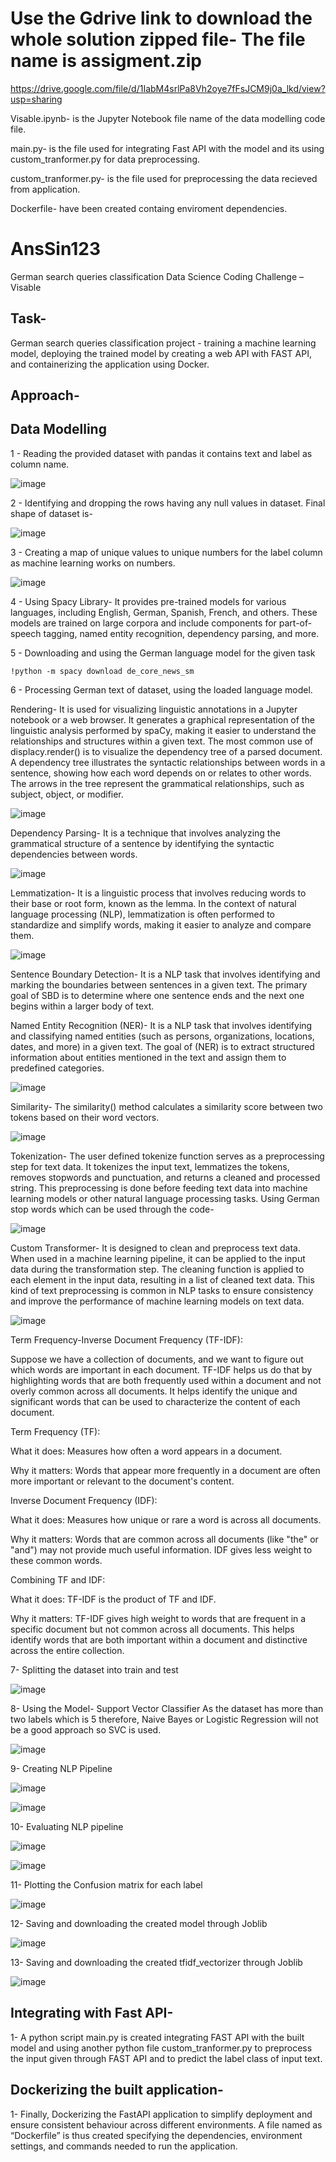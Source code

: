 #  Use the Gdrive link to download the whole solution zipped file-  The file name is assigment.zip

https://drive.google.com/file/d/1IabM4srlPa8Vh2oye7fFsJCM9j0a_lkd/view?usp=sharing


Visable.ipynb- is the Jupyter Notebook file name of the data modelling code file.

main.py- is the file used for integrating Fast API with the model and its using custom_tranformer.py for data preprocessing.

custom_tranformer.py- is the file used for preprocessing the data recieved from application.

Dockerfile-  have been created containg enviroment dependencies.


# AnsSin123
German search queries classification
Data Science Coding Challenge – Visable
## Task- 
German search queries classification project - training a machine learning model, deploying the trained model by creating a web API with FAST API, and containerizing the application using Docker.
## Approach-
## Data Modelling
1 - Reading the provided dataset with pandas it contains text and label as column name.

![image](https://github.com/Anshuman-Singh432/AnsSin123/assets/47605733/e0053305-b169-4d79-b8b6-23d45ff5d675)

2 - Identifying and dropping the rows having any null values in dataset. Final shape of dataset is-

![image](https://github.com/Anshuman-Singh432/AnsSin123/assets/47605733/65fdb8e4-e0c6-4bbd-bace-f88309409583)

3 - Creating a map of unique values to unique numbers for the label column as machine learning works on numbers.

![image](https://github.com/Anshuman-Singh432/AnsSin123/assets/47605733/7a256e3b-3a8b-44bb-a22b-5160f48038e2)

4 - Using Spacy Library- It provides pre-trained models for various languages, including English, German, Spanish, French, and others. These models are trained on large corpora and include components for part-of-speech tagging, named entity recognition, dependency parsing, and more.

5 - Downloading and using the German language model for the given task 

    !python -m spacy download de_core_news_sm
    
6 - Processing German text of dataset, using the loaded language model.

Rendering- It is used for visualizing linguistic annotations in a Jupyter notebook or a web browser. It generates a graphical representation of the linguistic analysis performed by spaCy, making it easier to understand the relationships and structures within a given text.
The most common use of displacy.render() is to visualize the dependency tree of a parsed document. A dependency tree illustrates the syntactic relationships between words in a sentence, showing how each word depends on or relates to other words. The arrows in the tree represent the grammatical relationships, such as subject, object, or modifier.

![image](https://github.com/Anshuman-Singh432/AnsSin123/assets/47605733/6d443359-66c0-43f8-ae3f-d088fade76e9)

Dependency Parsing- It is a technique that involves analyzing the grammatical structure of a sentence by identifying the syntactic dependencies between words.

![image](https://github.com/Anshuman-Singh432/AnsSin123/assets/47605733/05aebf1c-e31e-40a9-b596-a65fdde1f1f0)

Lemmatization- It is a linguistic process that involves reducing words to their base or root form, known as the lemma. In the context of natural language processing (NLP), lemmatization is often performed to standardize and simplify words, making it easier to analyze and compare them.

![image](https://github.com/Anshuman-Singh432/AnsSin123/assets/47605733/422a6e9b-ec7c-45a6-9d8f-885f66048eb6)

Sentence Boundary Detection- It is a NLP task that involves identifying and marking the boundaries between sentences in a given text. The primary goal of SBD is to determine where one sentence ends and the next one begins within a larger body of text.

Named Entity Recognition (NER)- It is a NLP task that involves identifying and classifying named entities (such as persons, organizations, locations, dates, and more) in a given text. The goal of (NER) is to extract structured information about entities mentioned in the text and assign them to predefined categories.

![image](https://github.com/Anshuman-Singh432/AnsSin123/assets/47605733/dab28191-ab9e-4963-b800-3270dcf0db0b)

Similarity- The similarity() method calculates a similarity score between two tokens based on their word vectors.

![image](https://github.com/Anshuman-Singh432/AnsSin123/assets/47605733/1c587eb6-6727-4e64-a646-7a21e8933862)

Tokenization- The user defined tokenize function serves as a preprocessing step for text data. It tokenizes the input text, lemmatizes the tokens, removes stopwords and punctuation, and returns a cleaned and processed string. This preprocessing is done before feeding text data into machine learning models or other natural language processing tasks. Using German stop words which can be used through the code-

![image](https://github.com/Anshuman-Singh432/AnsSin123/assets/47605733/52f7fbe4-68f4-4d58-bcb1-d789c0a8d0d0)

Custom Transformer- It is designed to clean and preprocess text data. When used in a machine learning pipeline, it can be applied to the input data during the transformation step. The cleaning function is applied to each element in the input data, resulting in a list of cleaned text data. This kind of text preprocessing is common
in NLP tasks to ensure consistency and improve the performance of machine learning models on text data.

![image](https://github.com/Anshuman-Singh432/AnsSin123/assets/47605733/df9471d0-fbaa-4383-9dea-b8aa247661e2)


Term Frequency-Inverse Document Frequency (TF-IDF):

Suppose we have a collection of documents, and we want to figure out which words are important in each document. TF-IDF helps us do that by highlighting words that are both frequently used within a document and not overly common across all documents. It helps identify the unique and significant words that can be used to characterize the content of each document.


Term Frequency (TF):

What it does: Measures how often a word appears in a document.

Why it matters: Words that appear more frequently in a document are often more important or relevant to the document's content.



Inverse Document Frequency (IDF):

What it does: Measures how unique or rare a word is across all documents.

Why it matters: Words that are common across all documents (like "the" or "and") may not provide much useful information. IDF gives less weight to these common words.



Combining TF and IDF:

What it does: TF-IDF is the product of TF and IDF.

Why it matters: TF-IDF gives high weight to words that are frequent in a specific document but not common across all documents. This helps identify words that are both important within a document and distinctive across the entire collection.


7- Splitting the dataset into train and test

![image](https://github.com/Anshuman-Singh432/AnsSin123/assets/47605733/9456ea0c-cb8e-494d-b5d6-e6ca7edbd11c)


8- Using the Model- Support Vector Classifier As the dataset has more than two labels which is 5 therefore, Naive Bayes or Logistic Regression will not be a good approach so SVC is used.

![image](https://github.com/Anshuman-Singh432/AnsSin123/assets/47605733/a9401730-3977-45e2-9b2f-47529db73cf7)


9- Creating NLP Pipeline

![image](https://github.com/Anshuman-Singh432/AnsSin123/assets/47605733/53984f4d-f320-4e7b-952a-0fc2082a2737)

![image](https://github.com/Anshuman-Singh432/AnsSin123/assets/47605733/f1fb3bed-077b-4f61-843b-b796f6646903)



10- Evaluating NLP pipeline

![image](https://github.com/Anshuman-Singh432/AnsSin123/assets/47605733/b13364cf-c2f4-4ccb-9535-184123f7147e)

![image](https://github.com/Anshuman-Singh432/AnsSin123/assets/47605733/a7c45d98-551d-49ae-b506-447a81af406e)



11- Plotting the Confusion matrix for each label

![image](https://github.com/Anshuman-Singh432/AnsSin123/assets/47605733/8b4edd72-095a-4064-aa64-ee159c1adc22)



12- Saving and downloading the created model through Joblib

![image](https://github.com/Anshuman-Singh432/AnsSin123/assets/47605733/741b8e2a-2a6f-424a-9608-45adceb3379a)



13- Saving and downloading the created tfidf_vectorizer through Joblib

![image](https://github.com/Anshuman-Singh432/AnsSin123/assets/47605733/e3b4c075-46cf-47e3-b7ab-31a14a4b0190)



## Integrating with Fast API-

1- A python script main.py is created integrating FAST API with the built model and using another python file custom_tranformer.py to preprocess the input given through FAST API and to predict the label class of input text.

## Dockerizing the built application-

1- Finally, Dockerizing the FastAPI application to simplify deployment and ensure consistent behaviour across different environments. A file named as “Dockerfile” is thus created specifying the dependencies, environment settings, and commands needed to run the application.
